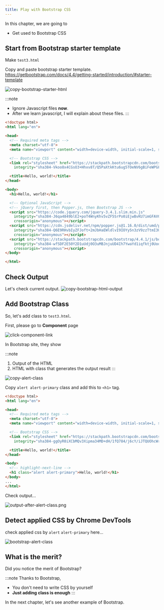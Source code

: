 ```yaml
---
title: Play with Bootstrap CSS
---
```

In this chapter, we are going to
  - Get used to Bootstrap CSS

## Start from Bootstrap starter template

Make `test3.html`

Copy and paste bootstrap starter template.
https://getbootstrap.com/docs/4.4/getting-started/introduction/#starter-template

![copy-bootstrap-starter-html](https://storage.googleapis.com/coderhackers-assets/the-complete-webdev-with-rails-2020/bootstrap-css-guide/copy-bootstrap-starter-html.gif)

:::note
- Ignore Javascript files **now**.
- After we learn javascript, I will explain about these files.
:::

```html title="test3.html"
<!doctype html>
<html lang="en">

<head>
  <!-- Required meta tags -->
  <meta charset="utf-8">
  <meta name="viewport" content="width=device-width, initial-scale=1, shrink-to-fit=no">

  <!-- Bootstrap CSS -->
  <link rel="stylesheet" href="https://stackpath.bootstrapcdn.com/bootstrap/4.4.1/css/bootstrap.min.css"
    integrity="sha384-Vkoo8x4CGsO3+Hhxv8T/Q5PaXtkKtu6ug5TOeNV6gBiFeWPGFN9MuhOf23Q9Ifjh" crossorigin="anonymous">

  <title>Hello, world!</title>
</head>

<body>
  <h1>Hello, world!</h1>

  <!-- Optional JavaScript -->
  <!-- jQuery first, then Popper.js, then Bootstrap JS -->
  <script src="https://code.jquery.com/jquery-3.4.1.slim.min.js"
    integrity="sha384-J6qa4849blE2+poT4WnyKhv5vZF5SrPo0iEjwBvKU7imGFAV0wwj1yYfoRSJoZ+n"
    crossorigin="anonymous"></script>
  <script src="https://cdn.jsdelivr.net/npm/popper.js@1.16.0/dist/umd/popper.min.js"
    integrity="sha384-Q6E9RHvbIyZFJoft+2mJbHaEWldlvI9IOYy5n3zV9zzTtmI3UksdQRVvoxMfooAo"
    crossorigin="anonymous"></script>
  <script src="https://stackpath.bootstrapcdn.com/bootstrap/4.4.1/js/bootstrap.min.js"
    integrity="sha384-wfSDF2E50Y2D1uUdj0O3uMBJnjuUD4Ih7YwaYd1iqfktj0Uod8GCExl3Og8ifwB6"
    crossorigin="anonymous"></script>
</body>

</html>
```

## Check Output
Let's check current output.
![copy-bootstrap-html-output](https://storage.googleapis.com/coderhackers-assets/the-complete-webdev-with-rails-2020/bootstrap-css-guide/copy-bootstrap-html-output.png)


## Add Bootstrap Class

So, let's add class to `test3.html`.

First, please go to **Component** page

![click-component-link](https://storage.googleapis.com/coderhackers-assets/the-complete-webdev-with-rails-2020/bootstrap-css-guide/click-component-link.gif)

In Bootstrap site, they show

:::note
1. Output of the HTML
2. HTML with class that generates the output result
:::

![copy-alert-class](https://storage.googleapis.com/coderhackers-assets/the-complete-webdev-with-rails-2020/bootstrap-css-guide/copy-alert-class.gif)


Copy `alert alert-primary` class and add this to `<h1>` tag.

```html title="test3.html"
<!doctype html>
<html lang="en">

<head>
  <!-- Required meta tags -->
  <meta charset="utf-8">
  <meta name="viewport" content="width=device-width, initial-scale=1, shrink-to-fit=no">

  <!-- Bootstrap CSS -->
  <link rel="stylesheet" href="https://stackpath.bootstrapcdn.com/bootstrap/4.3.1/css/bootstrap.min.css"
    integrity="sha384-ggOyR0iXCbMQv3Xipma34MD+dH/1fQ784/j6cY/iJTQUOhcWr7x9JvoRxT2MZw1T" crossorigin="anonymous">

  <title>Hello, world!</title>
</head>

<body>
  <!-- highlight-next-line -->
  <h1 class="alert alert-primary">Hello, world!</h1>
</body>
...
</html>
```

Check output...

![output-after-alert-class.png](https://storage.googleapis.com/coderhackers-assets/the-complete-webdev-with-rails-2020/bootstrap-css-guide/output-after-alert-class.png)


## Detect applied CSS by Chrome DevTools
check applied css by `alert` `alert-primary` here...

![bootstrap-alert-class](https://storage.googleapis.com/coderhackers-assets/the-complete-webdev-with-rails-2020/bootstrap-css-guide/bootstrap-alert-class.png)


## What is the merit?
Did you notice the merit of Bootstrap?

:::note
Thanks to Bootstrap,
- You don't need to write CSS by yourself
- **Just adding class is enough**
:::

In the next chapter, let's see another example of Bootstrap.